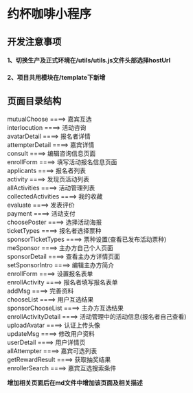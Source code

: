 # 约杯咖啡小程序

## 开发注意事项
#### 1、切换生产及正式环境在/utils/utils.js文件头部选择hostUrl
#### 2、项目共用模块在/template下新增

## 页面目录结构

mutualChoose ====> 嘉宾互选  
interlocution ====> 活动咨询  
avatarDetail ====> 报名者详情  
attempterDetail ====> 嘉宾详情  
consult ====> 编辑咨询信息页面  
enrollForm ====> 填写活动报名信息页面  
applicants ====> 报名者列表  
activity ====> 发现页活动列表  
allActivities ====> 活动管理列表  
collectedActivities ====> 我的收藏  
evaluate ====> 发表评价  
payment ====> 活动支付  
choosePoster ====> 选择活动海报  
ticketTypes ====> 报名者选择票种  
sponsorTicketTypes ====> 票种设置(查看已发布活动票种)  
meSponsor ====> 主办方自己个人页面  
sponsorDetail ====> 查看主办方详情页面  
setSponsorIntro ====> 编辑主办方简介  
enrollForm ====> 设置报名表单  
enrollActivity ====> 报名者填写报名表单  
addMsg ====> 完善资料  
chooseList ====> 用户互选结果  
sponsorChooseList ====> 主办方互选结果  
enrollActivityDetail ====> 活动管理中的活动信息(报名者自己查看)  
uploadAvatar ====> 认证上传头像  
updateMsg ====> 修改用户资料  
userDetail ====> 用户详情页  
allAttempter ====> 嘉宾可选列表  
getRewardResult ====> 获取抽奖结果  
enrollerSearch ====> 嘉宾互选搜索条件  

**增加相关页面后在md文件中增加该页面及相关描述**
